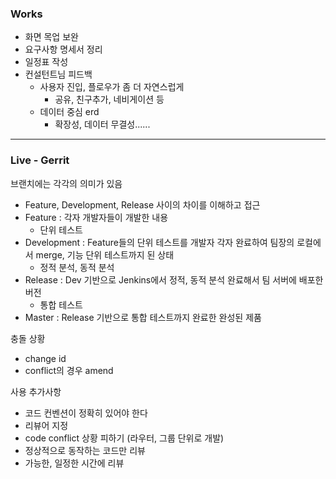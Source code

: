 ### Works
- 화면 목업 보완
- 요구사항 명세서 정리
- 일정표 작성
- 컨설턴트님 피드백
	- 사용자 진입, 플로우가 좀 더 자연스럽게
		- 공유, 친구추가, 네비게이션 등
	- 데이터 중심 erd
		- 확장성, 데이터 무결성......

---
### Live - Gerrit
브랜치에는 각각의 의미가 있음
- Feature, Development, Release 사이의 차이를 이해하고 접근
- Feature : 각자 개발자들이 개발한 내용
	- 단위 테스트
- Development : Feature들의 단위 테스트를 개발자 각자 완료하여 팀장의 로컬에서 merge, 기능 단위 테스트까지 된 상태
	- 정적 분석, 동적 분석
- Release :  Dev 기반으로 Jenkins에서 정적, 동적 분석 완료해서 팀 서버에 배포한 버전
	- 통합 테스트
- Master : Release 기반으로 통합 테스트까지 완료한 완성된 제품

충돌 상황
- change id
- conflict의 경우 amend

사용 추가사항
- 코드 컨벤션이 정확히 있어야 한다
- 리뷰어 지정
- code conflict 상황 피하기 (라우터, 그룹 단위로 개발)
- 정상적으로 동작하는 코드만 리뷰
- 가능한, 일정한 시간에 리뷰